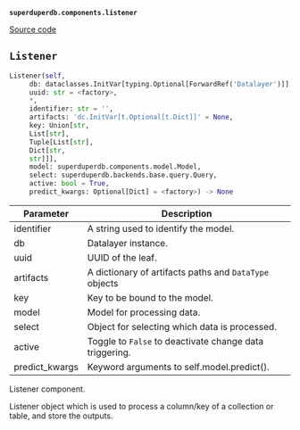 **`superduperdb.components.listener`** 

[Source code](https://github.com/SuperDuperDB/superduperdb/blob/main/superduperdb/components/listener.py)

## `Listener` 

```python
Listener(self,
     db: dataclasses.InitVar[typing.Optional[ForwardRef('Datalayer')]] = None,
     uuid: str = <factory>,
     *,
     identifier: str = '',
     artifacts: 'dc.InitVar[t.Optional[t.Dict]]' = None,
     key: Union[str,
     List[str],
     Tuple[List[str],
     Dict[str,
     str]]],
     model: superduperdb.components.model.Model,
     select: superduperdb.backends.base.query.Query,
     active: bool = True,
     predict_kwargs: Optional[Dict] = <factory>) -> None
```
| Parameter | Description |
|-----------|-------------|
| identifier | A string used to identify the model. |
| db | Datalayer instance. |
| uuid | UUID of the leaf. |
| artifacts | A dictionary of artifacts paths and `DataType` objects |
| key | Key to be bound to the model. |
| model | Model for processing data. |
| select | Object for selecting which data is processed. |
| active | Toggle to ``False`` to deactivate change data triggering. |
| predict_kwargs | Keyword arguments to self.model.predict(). |

Listener component.

Listener object which is used to process a column/key of a collection or table,
and store the outputs.

